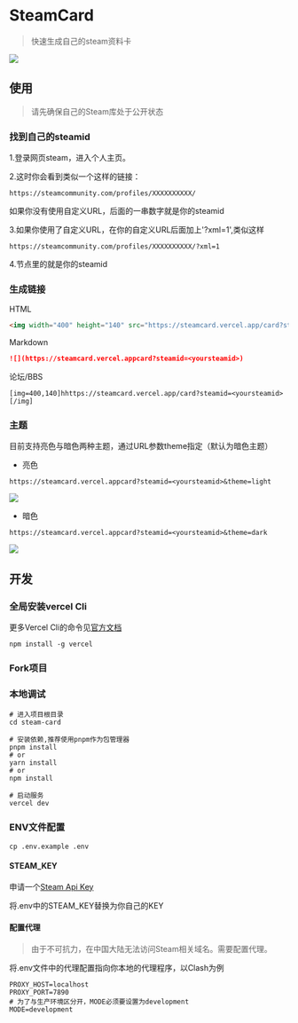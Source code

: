 # SteamCard

> 快速生成自己的steam资料卡

![](https://steamcard.vercel.app/card?steamid=76561198340841543)

## 使用
> 请先确保自己的Steam库处于公开状态
### 找到自己的steamid

1.登录网页steam，进入个人主页。

2.这时你会看到类似一个这样的链接：

```
https://steamcommunity.com/profiles/XXXXXXXXXX/
```

如果你没有使用自定义URL，后面的一串数字就是你的steamid

3.如果你使用了自定义URL，在你的自定义URL后面加上'?xml=1',类似这样

```
https://steamcommunity.com/profiles/XXXXXXXXXX/?xml=1
```

4.<steamID64>节点里的就是你的steamid

### 生成链接

HTML

```html
<img width="400" height="140" src="https://steamcard.vercel.app/card?steamid=<yoursteamid>"></img>  
```

Markdown

``` markdown
![](https://steamcard.vercel.appcard?steamid=<yoursteamid>)
```

论坛/BBS
```
[img=400,140]hhttps://steamcard.vercel.app/card?steamid=<yoursteamid>[/img]
```

### 主题

目前支持亮色与暗色两种主题，通过URL参数theme指定（默认为暗色主题）

- 亮色

```
https://steamcard.vercel.appcard?steamid=<yoursteamid>&theme=light
```

![](https://steamcard.vercel.app/card?steamid=76561198340841543&theme=light)

- 暗色

```
https://steamcard.vercel.appcard?steamid=<yoursteamid>&theme=dark
```

![](https://steamcard.vercel.app/card?steamid=76561198340841543&theme=dark)

## 开发

### 全局安装vercel Cli

更多Vercel Cli的命令见[官方文档](https://vercel.com/cli)

``` shell
npm install -g vercel
```

### Fork项目

### 本地调试

``` shell
# 进入项目根目录
cd steam-card

# 安装依赖,推荐使用pnpm作为包管理器
pnpm install
# or
yarn install
# or 
npm install

# 启动服务
vercel dev
```

### ENV文件配置

``` shell
cp .env.example .env
```

#### STEAM_KEY

申请一个[Steam Api Key](https://steamcommunity.com/dev/apikey)

将.env中的STEAM_KEY替换为你自己的KEY

#### 配置代理

> 由于不可抗力，在中国大陆无法访问Steam相关域名。需要配置代理。

将.env文件中的代理配置指向你本地的代理程序，以Clash为例

``` shell
PROXY_HOST=localhost
PROXY_PORT=7890
# 为了与生产环境区分开，MODE必须要设置为development
MODE=development
```

